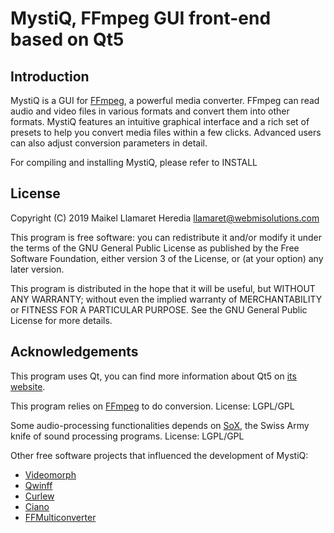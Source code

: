 MystiQ, FFmpeg GUI front-end based on Qt5
=========================================

Introduction
------------

MystiQ is a GUI for [FFmpeg](http://ffmpeg.org), a powerful media converter.
FFmpeg can read audio and video files in various formats and convert them into
other formats. MystiQ features an intuitive graphical interface and a rich set
of presets to help you convert media files within a few clicks. Advanced users
can also adjust conversion parameters in detail.

For compiling and installing MystiQ, please refer to INSTALL

License
-------

Copyright (C) 2019 Maikel Llamaret Heredia <llamaret@webmisolutions.com>

This program is free software: you can redistribute it and/or modify it under
the terms of the GNU General Public License as published by the Free Software
Foundation, either version 3 of the License, or (at your option) any later
version.

This program is distributed in the hope that it will be useful, but WITHOUT ANY
WARRANTY; without even the implied warranty of MERCHANTABILITY or FITNESS FOR A
PARTICULAR PURPOSE.  See the GNU General Public License for more details.

Acknowledgements
----------------

This program uses Qt, you can find more information about Qt5 on
[its website](http://qt-project.org/).

This program relies on [FFmpeg](ffmpeg.org) to do conversion.
License: LGPL/GPL

Some audio-processing functionalities depends on
[SoX](http://sox.sourceforge.net),
the Swiss Army knife of sound processing programs.
License: LGPL/GPL

Other free software projects that influenced the development of MystiQ:
 - [Videomorph](https://videomorph.webmisolutions.com/)
 - [Qwinff](http://qwinff.github.io)
 - [Curlew](http://sourceforge.net/projects/curlew)
 - [Ciano](https://robertsanseries.github.io/ciano/)
 - [FFMulticonverter](https://sites.google.com/site/ffmulticonverter/)
